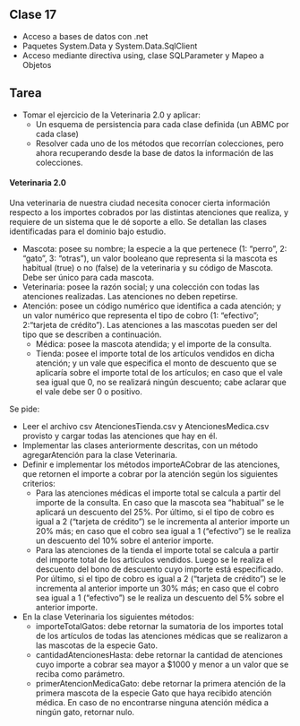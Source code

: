 ## Clase 17

* Acceso a bases de datos con .net
* Paquetes System.Data y System.Data.SqlClient
* Acceso mediante directiva using, clase SQLParameter y Mapeo a Objetos

## Tarea

* Tomar el ejercicio de la Veterinaria 2.0 y aplicar:
    * Un esquema de persistencia para cada clase definida (un ABMC por cada clase)
    * Resolver cada uno de los métodos que recorrían colecciones, pero ahora recuperando desde la base de datos la información de las colecciones.

#### Veterinaria 2.0
Una veterinaria de nuestra ciudad necesita conocer cierta información respecto a los importes cobrados por las distintas atenciones que realiza, y requiere de un sistema que le dé soporte a ello.
Se detallan las clases identificadas para el dominio bajo estudio.
* Mascota: posee su nombre; la especie a la que pertenece (1: “perro”, 2: “gato”, 3: “otras”), un valor booleano que representa si la mascota es habitual (true) o no (false) de la veterinaria y su código de Mascota. Debe ser único para cada mascota.
* Veterinaria: posee la razón social; y una colección con todas las atenciones realizadas. Las atenciones no deben repetirse.
* Atención: posee un código numérico que identifica a cada atención; y un valor numérico que representa el tipo de cobro (1: “efectivo”; 2:“tarjeta de crédito”). Las atenciones a las mascotas pueden ser del tipo que se describen a continuación.
    * Médica: posee la mascota atendida; y el importe de la consulta.
    * Tienda: posee el importe total de los artículos vendidos en dicha atención; y un vale que especifica el monto de descuento que se aplicaría sobre el importe total de los artículos; en caso que el vale sea igual que 0, no se realizará ningún descuento; cabe aclarar que el vale debe ser 0 o positivo.

Se pide:
* Leer el archivo csv AtencionesTienda.csv y AtencionesMedica.csv provisto y cargar todas las atenciones que hay en él.
* Implementar las clases anteriormente descritas, con un método agregarAtención para la clase Veterinaria.
* Definir e implementar los métodos importeACobrar de las atenciones, que retornen el importe a cobrar por la atención según los siguientes criterios:
    * Para las atenciones médicas el importe total se calcula a partir del importe de la consulta. En caso que la mascota sea “habitual” se le aplicará un descuento del 25%. Por último, si el tipo de cobro es igual a 2 (“tarjeta de crédito”) se le incrementa al anterior importe un 20% más; en caso que el cobro sea igual a 1 (“efectivo”) se le realiza un descuento del 10% sobre el anterior importe.
    * Para las atenciones de la tienda el importe total se calcula a partir del importe total de los artículos vendidos. Luego se le realiza el descuento del bono de descuento cuyo importe está especificado. Por último, si el tipo de cobro es igual a 2 (“tarjeta de crédito”) se le incrementa al anterior importe un 30% más; en caso que el cobro sea igual a 1 (“efectivo”) se le realiza un descuento del 5% sobre el anterior importe.
* En la clase Veterinaria los siguientes métodos:
    * importeTotalGatos: debe retornar la sumatoria de los importes total de los artículos de todas las atenciones médicas que se realizaron a las mascotas de la especie Gato.
    * cantidadAtencionesHasta: debe retornar la cantidad de atenciones cuyo importe a cobrar sea mayor a $1000 y menor a un valor que se reciba como parámetro.
    * primerAtencionMedicaGato: debe retornar la primera atención de la primera mascota de la especie Gato que haya recibido atención médica. En caso de no encontrarse ninguna atención médica a ningún gato, retornar nulo.



